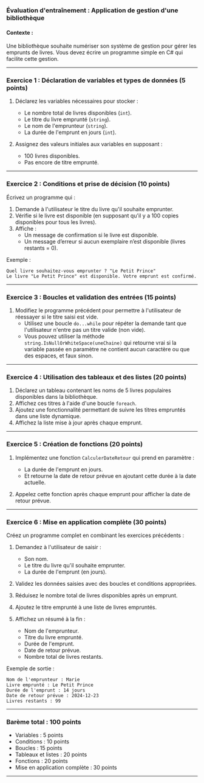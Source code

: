 ### **Évaluation d'entraînement : Application de gestion d'une bibliothèque**  
#### **Contexte :**  
Une bibliothèque souhaite numériser son système de gestion pour gérer les emprunts de livres. Vous devez écrire un programme simple en C# qui facilite cette gestion.

---

### **Exercice 1 : Déclaration de variables et types de données** (5 points)  
1. Déclarez les variables nécessaires pour stocker :  
   - Le nombre total de livres disponibles (`int`).  
   - Le titre du livre emprunté (`string`).  
   - Le nom de l'emprunteur (`string`).  
   - La durée de l'emprunt en jours (`int`).  

2. Assignez des valeurs initiales aux variables en supposant :  
   - 100 livres disponibles.  
   - Pas encore de titre emprunté.  

---

### **Exercice 2 : Conditions et prise de décision** (10 points)  
Écrivez un programme qui :  
1. Demande à l'utilisateur le titre du livre qu'il souhaite emprunter.  
2. Vérifie si le livre est disponible (en supposant qu'il y a 100 copies disponibles pour tous les livres).  
3. Affiche :  
   - Un message de confirmation si le livre est disponible.  
   - Un message d’erreur si aucun exemplaire n’est disponible (livres restants = 0).  

Exemple :  
```
Quel livre souhaitez-vous emprunter ? "Le Petit Prince"
Le livre "Le Petit Prince" est disponible. Votre emprunt est confirmé.
```

---

### **Exercice 3 : Boucles et validation des entrées** (15 points)  
1. Modifiez le programme précédent pour permettre à l'utilisateur de réessayer si le titre saisi est vide.  
   - Utilisez une boucle `do...while` pour répéter la demande tant que l'utilisateur n'entre pas un titre valide (non vide).
   - Vous pouvez utiliser la méthode `string.IsNullOrWhiteSpace(uneChaine)` qui retourne vrai si la variable passée en paramètre ne contient aucun caractère ou que des espaces, et faux sinon.

---

### **Exercice 4 : Utilisation des tableaux et des listes** (20 points)  
1. Déclarez un tableau contenant les noms de 5 livres populaires disponibles dans la bibliothèque.  
2. Affichez ces titres à l'aide d'une boucle `foreach`.  
3. Ajoutez une fonctionnalité permettant de suivre les titres empruntés dans une liste dynamique.  
4. Affichez la liste mise à jour après chaque emprunt.

---

### **Exercice 5 : Création de fonctions** (20 points)  
1. Implémentez une fonction `CalculerDateRetour` qui prend en paramètre :  
   - La durée de l'emprunt en jours.  
   - Et retourne la date de retour prévue en ajoutant cette durée à la date actuelle.  

2. Appelez cette fonction après chaque emprunt pour afficher la date de retour prévue.

---

### **Exercice 6 : Mise en application complète** (30 points)  
Créez un programme complet en combinant les exercices précédents :  
1. Demandez à l'utilisateur de saisir :  
   - Son nom.  
   - Le titre du livre qu'il souhaite emprunter.  
   - La durée de l'emprunt (en jours).  

2. Validez les données saisies avec des boucles et conditions appropriées.  
3. Réduisez le nombre total de livres disponibles après un emprunt.  
4. Ajoutez le titre emprunté à une liste de livres empruntés.  
5. Affichez un résumé à la fin :  
   - Nom de l'emprunteur.  
   - Titre du livre emprunté.  
   - Durée de l'emprunt.  
   - Date de retour prévue.  
   - Nombre total de livres restants.

Exemple de sortie :  
```
Nom de l'emprunteur : Marie  
Livre emprunté : Le Petit Prince  
Durée de l'emprunt : 14 jours  
Date de retour prévue : 2024-12-23  
Livres restants : 99
```

---

### **Barème total : 100 points**  
- Variables : 5 points  
- Conditions : 10 points  
- Boucles : 15 points  
- Tableaux et listes : 20 points  
- Fonctions : 20 points  
- Mise en application complète : 30 points  

---
